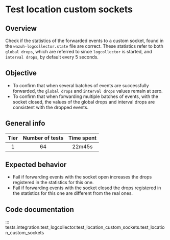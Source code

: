 # Test location custom sockets

## Overview 

Check if the statistics of the forwarded events to a custom socket, found in 
the `wazuh-logcollector.state` file are correct. These statistics refer to 
both `global drops`, which are referred to since `logcollector` is started, 
and `interval drops`, by default every 5 seconds.

## Objective

- To confirm that when several batches of events are successfully forwarded, 
  the `global drops` and `interval drops` values remain at zero.
- To confirm that when forwarding multiple batches of events, with the socket closed, 
  the values of the global drops and interval drops are consistent with the dropped events.

## General info

|Tier | Number of tests | Time spent |
|:--:|:--:|:--:|
| 1 | 64 | 22m45s |

## Expected behavior

- Fail if forwarding events with the socket open increases the drops registered in the statistics for this one.
- Fail if forwarding events with the socket closed the drops registered in the statistics 
  for this one are different from the real ones.

## Code documentation

::: tests.integration.test_logcollector.test_location_custom_sockets.test_location_custom_sockets